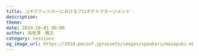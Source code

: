 ```yaml
---
title: コネクティドカーにおけるプロダクトマネージメント
description: 
theme: 
date: 2019-10-01 00:00
author: 海老澤　雅之
category: sessions
og_image_url: https://2019.pmconf.jp/assets/images/speakers/masayuki-ebisawa.jpg
---
```


